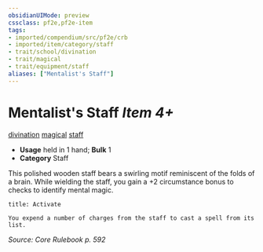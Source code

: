 ```yaml
---
obsidianUIMode: preview
cssclass: pf2e,pf2e-item
tags:
- imported/compendium/src/pf2e/crb
- imported/item/category/staff
- trait/school/divination
- trait/magical
- trait/equipment/staff
aliases: ["Mentalist's Staff"]
---
```

# Mentalist's Staff *Item 4+*  
[divination](divination.md)  [magical](magical.md)  [staff](rules/traits/staff.md)  

- **Usage** held in 1 hand; **Bulk** 1
- **Category** Staff

This polished wooden staff bears a swirling motif reminiscent of the folds of a brain. While wielding the staff, you gain a +2 circumstance bonus to checks to identify mental magic.

```ad-embed-ability
title: Activate

You expend a number of charges from the staff to cast a spell from its list.
```

*Source: Core Rulebook p. 592*